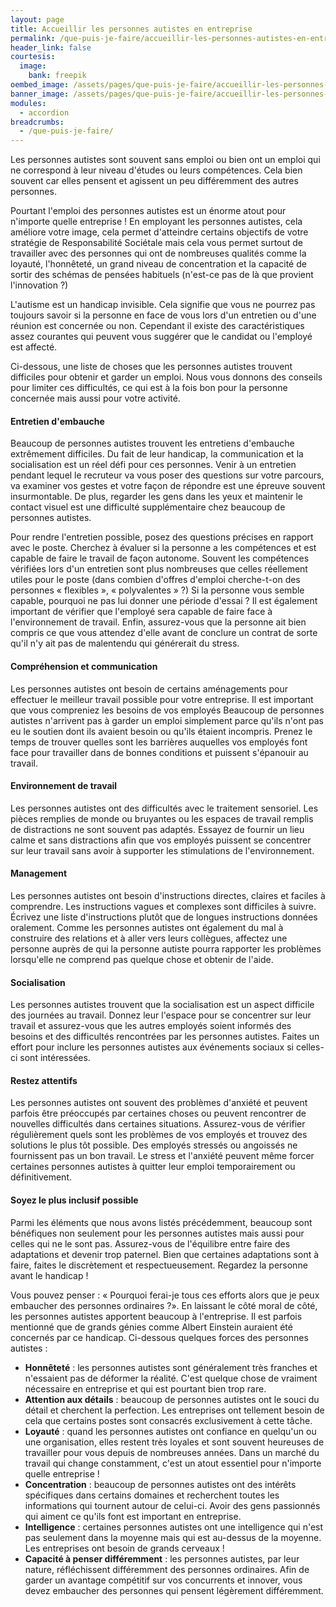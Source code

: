 ```yaml
---
layout: page
title: Accueillir les personnes autistes en entreprise
permalink: /que-puis-je-faire/accueillir-les-personnes-autistes-en-entreprise
header_link: false
courtesis:
  image:
    bank: freepik
oembed_image: /assets/pages/que-puis-je-faire/accueillir-les-personnes-autistes-en-entreprise/opengraph.jpg
banner_image: /assets/pages/que-puis-je-faire/accueillir-les-personnes-autistes-en-entreprise/banner.jpg
modules:
  - accordion
breadcrumbs:
  - /que-puis-je-faire/
---
```



Les personnes autistes sont souvent sans emploi ou bien ont un emploi qui ne correspond à leur niveau d'études ou leurs compétences.
Cela bien souvent car elles pensent et agissent un peu différemment des autres personnes.

Pourtant l'emploi des personnes autistes est un énorme atout pour n'importe quelle entreprise&nbsp;!
En employant les personnes autistes, cela améliore votre image, cela permet d'atteindre certains objectifs de votre stratégie de Responsabilité Sociétale
mais cela vous permet surtout de travailler avec des personnes qui ont de nombreuses qualités comme la loyauté, l'honnêteté, un grand niveau de concentration et la capacité de sortir des schémas de pensées habituels
(n'est-ce pas de là que provient l'innovation&nbsp;?)

L'autisme est un handicap invisible. Cela signifie que vous ne pourrez pas toujours savoir si la personne en face de vous lors d'un entretien ou d'une réunion est concernée ou non.
Cependant il existe des caractéristiques assez courantes qui peuvent vous suggérer que le candidat ou l'employé est affecté.

Ci-dessous, une liste de choses que les personnes autistes trouvent difficiles pour obtenir et garder un emploi.
Nous vous donnons des conseils pour limiter ces difficultés, ce qui est à la fois bon pour la personne concernée mais aussi pour votre activité.


<amp-accordion animate expand-single-section disable-session-states>
 <section expanded>
  <h4 class="n"><span></span>Entretien d'embauche</h4>
  <div>
<p>Beaucoup de personnes autistes trouvent les entretiens d'embauche extrêmement difficiles. Du fait de leur handicap, la communication et la socialisation est un réel défi pour ces personnes. 
Venir à un entretien pendant lequel le recruteur va vous 
poser des questions sur votre parcours, va examiner vos gestes et votre façon de répondre est une épreuve souvent insurmontable.
De plus, regarder les gens dans les yeux et maintenir le contact visuel est une difficulté supplémentaire chez beaucoup de personnes autistes.</p>

<p>Pour rendre l'entretien possible, posez des questions précises en rapport avec le poste.
Cherchez à évaluer si la personne a les compétences et est capable de faire le travail de façon autonome. Souvent les compétences vérifiées
lors d'un entretien sont plus nombreuses que celles réellement utiles pour le poste (dans combien d'offres d'emploi cherche-t-on des personnes «&nbsp;flexibles&nbsp;», «&nbsp;polyvalentes&nbsp;»&nbsp;?)
Si la personne vous semble capable, pourquoi ne pas lui donner une période d'essai&nbsp;?
Il est également important de vérifier que l'employé sera capable de faire face à l'environnement de travail.
Enfin, assurez-vous que la personne ait bien compris ce que vous attendez d'elle avant de conclure un contrat de sorte qu'il n'y ait pas de malentendu qui générerait du stress.</p>
  </div>
 </section>
 <section>
  <h4 class="n"><span></span>Compréhension et communication</h4>
  <div>
<p>Les personnes autistes ont besoin de certains aménagements pour effectuer le meilleur travail possible pour votre entreprise.
Il est important que vous compreniez les besoins de vos employés
Beaucoup de personnes autistes n'arrivent pas à garder un emploi simplement parce qu'ils n'ont pas eu le soutien dont ils avaient besoin ou qu'ils étaient incompris.
Prenez le temps de trouver quelles sont les barrières auquelles vos employés font face pour travailler dans de bonnes conditions et puissent s'épanouir au travail.</p>
  </div>
 </section>
 <section>
  <h4 class="n"><span></span>Environnement de travail</h4>
  <div>
<p>Les personnes autistes ont des difficultés avec le traitement sensoriel. Les pièces remplies de monde ou bruyantes ou les espaces de travail remplis de distractions ne sont souvent pas adaptés.
Essayez de fournir un lieu calme et sans distractions afin que vos employés puissent se concentrer sur leur travail sans avoir à supporter les stimulations de l'environnement.</p>
  </div>
 </section>
 <section>
  <h4 class="n"><span></span>Management</h4>
  <div>
<p>Les personnes autistes ont besoin d'instructions directes, claires et faciles à comprendre. Les instructions vagues et complexes sont difficiles à suivre.
Écrivez une liste d'instructions plutôt que de longues instructions données oralement. 
Comme les personnes autistes ont également du mal à construire des relations et à aller vers leurs collègues,
affectez une personne auprès de qui la personne autiste pourra rapporter les problèmes 
lorsqu'elle ne comprend pas quelque chose et obtenir de l'aide.</p>
  </div>
 </section>
 <section>
  <h4 class="n"><span></span>Socialisation</h4>
  <div>
<p>Les personnes autistes trouvent que la socialisation est un aspect difficile des journées au travail.
Donnez leur l'espace pour se concentrer sur leur travail et assurez-vous que les autres employés soient informés des besoins et des difficultés rencontrées par les personnes autistes.
Faites un effort pour inclure les personnes autistes aux événements sociaux si celles-ci sont intéressées.</p>
  </div>
 </section>
 <section>
  <h4 class="n"><span></span>Restez attentifs</h4>
  <div>
<p>Les personnes autistes ont souvent des problèmes d'anxiété et peuvent parfois être préoccupés par certaines choses ou peuvent rencontrer de nouvelles difficultés dans certaines situations.
Assurez-vous de vérifier régulièrement quels sont les problèmes de vos employés et trouvez des solutions le plus tôt possible.
Des employés stressés ou angoissés ne fournissent pas un bon travail. Le stress et l'anxiété peuvent même forcer certaines personnes autistes à quitter leur emploi temporairement ou définitivement.</p>
  </div>
 </section>
 <section>
  <h4 class="n"><span></span>Soyez le plus inclusif possible</h4>
  <div>
<p>Parmi les éléments que nous avons listés précédemment, beaucoup sont bénéfiques non seulement pour les personnes autistes mais aussi pour celles qui ne le sont pas.
Assurez-vous de l'équilibre entre faire des adaptations et devenir trop paternel.
Bien que certaines adaptations sont à faire, faites le discrètement et respectueusement. Regardez la personne avant le handicap&nbsp;!</p>

<p>Vous pouvez penser&nbsp;: «&nbsp;Pourquoi ferai-je tous ces efforts alors que je peux embaucher des personnes ordinaires&nbsp;?».
En laissant le côté moral de côté, les personnes autistes apportent beaucoup à l'entreprise. Il est parfois mentionné que de grands génies comme Albert Einstein auraient été concernés par ce handicap.
Ci-dessous quelques forces des personnes autistes&nbsp;:</p>
<ul>
 <li><strong>Honnêteté</strong> : les personnes autistes sont généralement très franches et n'essaient pas de déformer la réalité. C'est quelque chose de vraiment nécessaire en entreprise et qui est pourtant bien trop rare.</li>
 <li><strong>Attention aux détails</strong> : beaucoup de personnes autistes ont le souci du détail et cherchent la perfection. Les entreprises ont tellement besoin de cela que certains postes sont consacrés exclusivement à cette tâche.</li>
 <li><strong>Loyauté</strong> : quand les personnes autistes ont confiance en quelqu'un ou une organisation, elles restent très loyales et sont souvent heureuses de travailler pour vous depuis de nombreuses années. Dans un marché du travail qui change constamment, c'est un atout essentiel pour n'importe quelle entreprise&nbsp;!</li>
 <li><strong>Concentration</strong> : beaucoup de personnes autistes ont des intérêts spécifiques dans certains domaines et recherchent toutes les informations qui tournent autour de celui-ci. Avoir des gens passionnés qui aiment ce qu'ils font est important en entreprise.</li>
 <li><strong>Intelligence</strong> : certaines personnes autistes ont une intelligence qui n'est pas seulement dans la moyenne mais qui est au-dessus de la moyenne. Les entreprises ont besoin de grands cerveaux&nbsp;!</li>
 <li> <strong>Capacité à penser différemment</strong> : les personnes autistes, par leur nature, réfléchissent différemment des personnes ordinaires. Afin de garder un avantage compétitif sur vos concurrents et innover, vous devez embaucher des personnes qui pensent légèrement différemment.</li>
</ul>
  </div>
 </section>
</amp-accordion>


